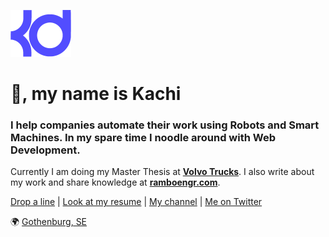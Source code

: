 [![Logo](Logo.png)](https://kachdekan.github.io/)

👋, my name is Kachi
====================

### I help companies automate their work using Robots and Smart Machines. In my spare time I noodle around with Web Development.

Currently I am doing my Master Thesis at **[Volvo Trucks](https://www.volvotrucks.se/sv-se)**. I also write about my work and share knowledge at **[ramboengr.com](https://www.ramboengr.com)**.

[Drop a line](mailto:kachdekan@gmail.com) | [Look at my resume](https://linkedin.com/in/kachisa) | [My channel](https://www.youtube.com/channel/UC9miq4ssnD2T6Id5GeaI6JA) | [Me on Twitter](https://twitter.com/kachdekan)

:earth_africa: [Gothenburg, SE](https://bastardburgers.se/)
